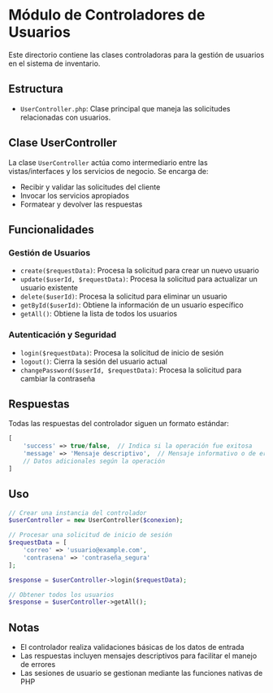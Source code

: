 # Módulo de Controladores de Usuarios

Este directorio contiene las clases controladoras para la gestión de usuarios en el sistema de inventario.

## Estructura

- `UserController.php`: Clase principal que maneja las solicitudes relacionadas con usuarios.

## Clase UserController

La clase `UserController` actúa como intermediario entre las vistas/interfaces y los servicios de negocio. Se encarga de:

- Recibir y validar las solicitudes del cliente
- Invocar los servicios apropiados
- Formatear y devolver las respuestas

## Funcionalidades

### Gestión de Usuarios

- `create($requestData)`: Procesa la solicitud para crear un nuevo usuario
- `update($userId, $requestData)`: Procesa la solicitud para actualizar un usuario existente
- `delete($userId)`: Procesa la solicitud para eliminar un usuario
- `getById($userId)`: Obtiene la información de un usuario específico
- `getAll()`: Obtiene la lista de todos los usuarios

### Autenticación y Seguridad

- `login($requestData)`: Procesa la solicitud de inicio de sesión
- `logout()`: Cierra la sesión del usuario actual
- `changePassword($userId, $requestData)`: Procesa la solicitud para cambiar la contraseña

## Respuestas

Todas las respuestas del controlador siguen un formato estándar:

```php
[
    'success' => true/false,  // Indica si la operación fue exitosa
    'message' => 'Mensaje descriptivo',  // Mensaje informativo o de error
    // Datos adicionales según la operación
]
```

## Uso

```php
// Crear una instancia del controlador
$userController = new UserController($conexion);

// Procesar una solicitud de inicio de sesión
$requestData = [
    'correo' => 'usuario@example.com',
    'contrasena' => 'contraseña_segura'
];

$response = $userController->login($requestData);

// Obtener todos los usuarios
$response = $userController->getAll();
```

## Notas

- El controlador realiza validaciones básicas de los datos de entrada
- Las respuestas incluyen mensajes descriptivos para facilitar el manejo de errores
- Las sesiones de usuario se gestionan mediante las funciones nativas de PHP